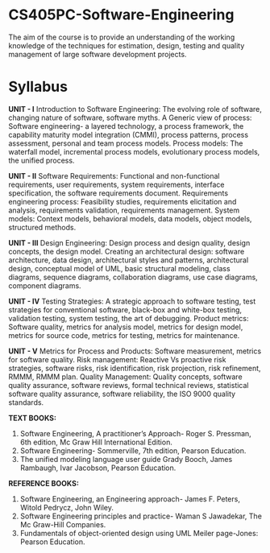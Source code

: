 # CS405PC-Software-Engineering
The aim of the course is to provide an understanding of the working knowledge of the techniques for estimation, design, testing and quality management of large software development projects.

# Syllabus
**UNIT - I**
Introduction to Software Engineering: The evolving role of software, changing nature of software,
software myths.
A Generic view of process: Software engineering- a layered technology, a process framework, the
capability maturity model integration (CMMI), process patterns, process assessment, personal and
team process models.
Process models: The waterfall model, incremental process models, evolutionary process models,
the unified process.

**UNIT - II**
Software Requirements: Functional and non-functional requirements, user requirements, system
requirements, interface specification, the software requirements document.
Requirements engineering process: Feasibility studies, requirements elicitation and analysis,
requirements validation, requirements management.
System models: Context models, behavioral models, data models, object models, structured
methods.

**UNIT - III**
Design Engineering: Design process and design quality, design concepts, the design model.
Creating an architectural design: software architecture, data design, architectural styles and
patterns, architectural design, conceptual model of UML, basic structural modeling, class diagrams,
sequence diagrams, collaboration diagrams, use case diagrams, component diagrams.

**UNIT - IV**
Testing Strategies: A strategic approach to software testing, test strategies for conventional
software, black-box and white-box testing, validation testing, system testing, the art of debugging.
Product metrics: Software quality, metrics for analysis model, metrics for design model, metrics for
source code, metrics for testing, metrics for maintenance.

**UNIT - V**
Metrics for Process and Products: Software measurement, metrics for software quality.
Risk management: Reactive Vs proactive risk strategies, software risks, risk identification, risk
projection, risk refinement, RMMM, RMMM plan.
Quality Management: Quality concepts, software quality assurance, software reviews, formal
technical reviews, statistical software quality assurance, software reliability, the ISO 9000 quality
standards.

**TEXT BOOKS:**
1. Software Engineering, A practitioner’s Approach- Roger S. Pressman, 6th edition, Mc Graw
Hill International Edition.
2. Software Engineering- Sommerville, 7th edition, Pearson Education.
3. The unified modeling language user guide Grady Booch, James Rambaugh, Ivar Jacobson,
Pearson Education.

**REFERENCE BOOKS:**
1. Software Engineering, an Engineering approach- James F. Peters, Witold Pedrycz, John
Wiley.
2. Software Engineering principles and practice- Waman S Jawadekar, The Mc Graw-Hill
Companies.
3. Fundamentals of object-oriented design using UML Meiler page-Jones: Pearson Education.
